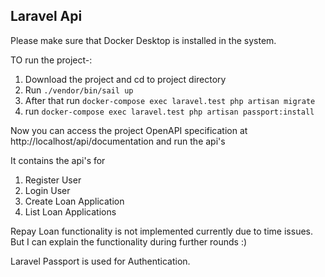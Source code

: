 

## Laravel Api

Please make sure that Docker Desktop is installed in the system. 

TO run the project-:

1. Download the project and cd to project directory
2. Run `./vendor/bin/sail up`
3. After that run `docker-compose exec laravel.test php artisan migrate`
4. run `docker-compose exec laravel.test php artisan passport:install`
 
Now you can access the project OpenAPI specification at http://localhost/api/documentation and run the api's

It contains the api's for 
1. Register User
2. Login User
3. Create Loan Application
4. List Loan Applications

Repay Loan functionality is not implemented currently due to time issues. But I can explain the functionality during further rounds :)

Laravel Passport is used for Authentication. 

